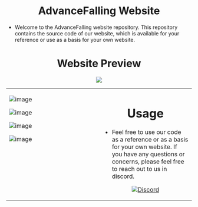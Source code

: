 <h1 align="center">AdvanceFalling Website</h1>

- Welcome to the AdvanceFalling website repository. This repository contains the source code of our website, which is available for your reference or use as a basis for your own website.






<h1 align="center">Website Preview</h1>

<p align="center">
  <a href="https://advancefalling.repl.co/">
    <img src="https://img.shields.io/badge/Live%20Demo-AdvanceFalling%20Website-blue?style=for-the-badge&logo=google-chrome&logoColor=white">
  </a>
</p>




<table><tr><td valign="top" width="50%">
  
![image](https://github.com/AdvanceFTeam/AdvanceFalling-Website/assets/101320329/c304f663-88f1-4e62-b378-c9afe9699277)

![image](https://github.com/AdvanceFTeam/AdvanceFalling-Website/assets/101320329/2025d2bf-51d4-4894-9932-a0c14e65f292)

![image](https://github.com/AdvanceFTeam/AdvanceFalling-Website/assets/101320329/aad48e7e-9c87-450b-b5e4-e96b3c55eb8d)

![image](https://github.com/AdvanceFTeam/AdvanceFalling-Website/assets/101320329/671bc53d-df5b-44b4-a996-788b370b3ff5)
</td><td valign="top" width="50%">
  
 <h1 align="center">Usage</h1> 
  
- Feel free to use our code as a reference or as a basis for your own website. If you have any questions or concerns, please feel free to reach out to us in discord.
  
<p align="center">
  <a href="https://discord.gg/MzeSqBBpCh"><img src="https://img.shields.io/badge/Join-Discord-7289DA?style=flat-square&logo=discord&logoColor=white" alt="Discord"></a>
</p> 


